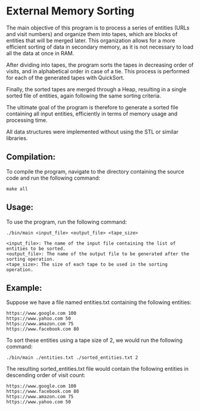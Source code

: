 # External Memory Sorting
The main objective of this program is to process a series of entities (URLs and visit numbers) and organize them into tapes, which are blocks of entities that will be merged later. This organization allows for a more efficient sorting of data in secondary memory, as it is not necessary to load all the data at once in RAM.

After dividing into tapes, the program sorts the tapes in decreasing order of visits, and in alphabetical order in case of a tie. This process is performed for each of the generated tapes with QuickSort.

Finally, the sorted tapes are merged through a Heap, resulting in a single sorted file of entities, again following the same sorting criteria.

The ultimate goal of the program is therefore to generate a sorted file containing all input entities, efficiently in terms of memory usage and processing time.

All data structures were implemented without using the STL or similar libraries.

## Compilation:
To compile the program, navigate to the directory containing the source code and run the following command:

    make all
## Usage:
To use the program, run the following command:
    
    ./bin/main <input_file> <output_file> <tape_size>
    
    <input_file>: The name of the input file containing the list of entities to be sorted.
    <output_file>: The name of the output file to be generated after the sorting operation.
    <tape_size>: The size of each tape to be used in the sorting operation.

## Example:
Suppose we have a file named entities.txt containing the following entities:
    
    https://www.google.com 100
    https://www.yahoo.com 50
    https://www.amazon.com 75
    https://www.facebook.com 80
    
To sort these entities using a tape size of 2, we would run the following command:

    ./bin/main ./entities.txt ./sorted_entities.txt 2
    
The resulting sorted_entities.txt file would contain the following entities in descending order of visit count:

    https://www.google.com 100
    https://www.facebook.com 80
    https://www.amazon.com 75
    https://www.yahoo.com 50
